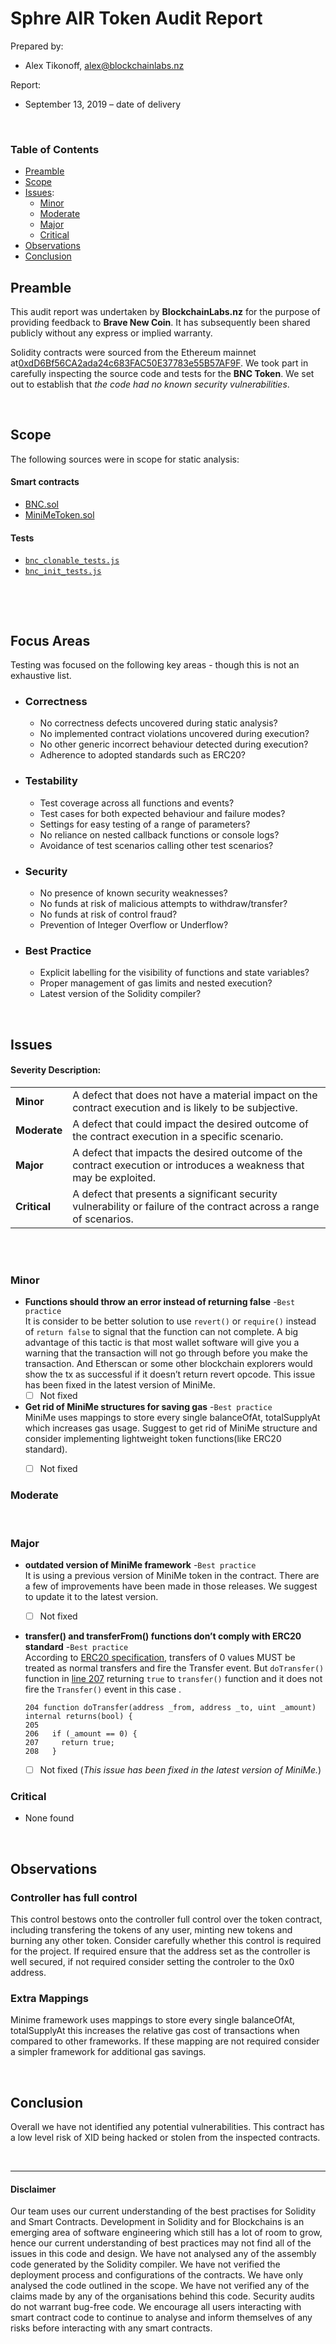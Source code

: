 # Sphre AIR Token Audit Report


Prepared by:

- Alex Tikonoff, [alex@blockchainlabs.nz](alex@blockchainlabs.nz)

Report:

- September 13, 2019 – date of delivery

<br>

### Table of Contents

- [Preamble](#preamble)
- [Scope](#scope)
- [Issues](#issues-found):
	- [Minor](#minor)
	- [Moderate](#moderate)
	- [Major](#major)
	- [Critical](#critical)
- [Observations](#observations)
- [Conclusion](#conclusion)




<div class="page-break"></div><!-- ******************************************************** -->

## Preamble

This audit report was undertaken by **BlockchainLabs.nz** for the purpose of providing feedback to **Brave New Coin**. It has subsequently been shared publicly without any express or implied warranty.

Solidity contracts were sourced from the Ethereum mainnet at[0xdD6Bf56CA2ada24c683FAC50E37783e55B57AF9F](https://etherscan.io/address/0xdD6Bf56CA2ada24c683FAC50E37783e55B57AF9F#code). We took part in carefully inspecting the source code and tests for the **BNC Token**. We set out to establish that _the code had no known security vulnerabilities_.



<br><!-- ******************************************************** -->

## Scope

The following sources were in scope for static analysis:

#### Smart contracts

  - [BNC.sol](https://github.com/BlockchainLabsNZ/brave-new-coin-token/blob/master/contracts/BNC.sol)
  - [MiniMeToken.sol](https://github.com/BlockchainLabsNZ/brave-new-coin-token/blob/master/contracts/MiniMeToken.sol)

#### Tests

 - [`bnc_clonable_tests.js`](https://github.com/BlockchainLabsNZ/brave-new-coin-token/blob/master/test/bnc_clonable_tests.js)
 - [`bnc_init_tests.js`](https://github.com/BlockchainLabsNZ/brave-new-coin-token/blob/master/test/bnc_init_tests.js)

<br>


<br><!-- ******************************************************** -->

## Focus Areas

Testing was focused on the following key areas - though this is not an exhaustive list.

- ### Correctness

	- No correctness defects uncovered during static analysis?
	- No implemented contract violations uncovered during execution?
	- No other generic incorrect behaviour detected during execution?
	- Adherence to adopted standards such as ERC20?

- ### Testability

	- Test coverage across all functions and events?
	- Test cases for both expected behaviour and failure modes?
	- Settings for easy testing of a range of parameters?
	- No reliance on nested callback functions or console logs?
	- Avoidance of test scenarios calling other test scenarios?

- ### Security

	- No presence of known security weaknesses?
	- No funds at risk of malicious attempts to withdraw/transfer?
	- No funds at risk of control fraud?
	- Prevention of Integer Overflow or Underflow?

- ### Best Practice

	- Explicit labelling for the visibility of functions and state variables?
	- Proper management of gas limits and nested execution?
	- Latest version of the Solidity compiler?

<br><!-- *********************************************** -->


## Issues

<h4>Severity Description:</h4>

<table>
  <tr>
    <td><strong>Minor</strong></td>
    <td>A defect that does not have a material impact on the contract execution and is likely to be subjective.</td>
  </tr>
  <tr>
    <td><strong>Moderate</strong></td>
    <td>A defect that could impact the desired outcome of the contract execution in a specific scenario.</td>
  </tr>
  <tr>
    <td><strong>Major</strong></td>
    <td> A defect that impacts the desired outcome of the contract execution or introduces a weakness that may be exploited.</td>
  </tr>
  <tr>
    <td><strong>Critical</strong></td>
    <td>A defect that presents a significant security vulnerability or failure of the contract across a range of scenarios.</td>
  </tr>
</table>

<br><br>

### Minor

- **Functions should throw an error instead of returning false** -`Best practice` <br>
It is consider to be better solution to use `revert()` or `require()` instead of `return false` to signal that the function can not complete.
A big advantage of this tactic is that most wallet software will give you a warning that the transaction will not go through before you make the transaction. And Etherscan or some other blockchain explorers would show the tx as successful if it doesn’t return revert opcode.
This issue has been fixed in the latest version of MiniMe.
	- [ ] Not fixed
	
- **Get rid of MiniMe structures for saving gas** -`Best practice` <br>
MiniMe uses mappings to store every single balanceOfAt, totalSupplyAt which increases gas usage.
Suggest to get rid of MiniMe structure and consider implementing lightweight token functions(like ERC20 standard).
	- [ ] Not fixed


### Moderate


<br>

### Major


- **outdated version of MiniMe framework** -`Best practice` <br>
It is using a previous version of MiniMe token in the contract. There are a few of improvements have been made in those releases. We suggest to update it to the latest version.
	- [ ] Not fixed

- **transfer() and transferFrom() functions don’t comply with ERC20 standard** -`Best practice`<br>
According to [ERC20 specification](https://github.com/ethereum/EIPs/blob/master/EIPS/eip-20.md#transfer), transfers of 0 values MUST be treated as normal transfers and fire the Transfer event.
But `doTransfer()` function in [line 207](https://github.com/BlockchainLabsNZ/brave-new-coin-token/blob/104348f0df723394109456bb9041e26cedf7f5ce/contracts/MiniMeToken.sol#L207) returning `true` to `transfer()` function and it does not fire the `Transfer()` event in this case .

	```
	204 function doTransfer(address _from, address _to, uint _amount) internal returns(bool) {
	205    
	206   if (_amount == 0) {
	207     return true;
	208   }

	```

	- [ ] Not fixed 	(*This issue has been fixed in the latest version of MiniMe.*)



### Critical

- None found

<br>




## Observations

### Controller has full control
This control bestows onto the controller full control over the token contract, including transfering the tokens of any user, minting new tokens and burning any other token. Consider carefully whether this control is required for the project. If required ensure that the address set as the controller is well secured, if not required consider setting the controler to the 0x0 address.

### Extra Mappings
Minime framework uses mappings to store every single balanceOfAt, totalSupplyAt this increases the relative gas cost of transactions when compared to other frameworks. If these mapping are not required consider a simpler framework for additional gas savings.



<br><!-- *********************************************** -->

## Conclusion

Overall we have not identified any potential vulnerabilities. This contract has a low level risk of XID being hacked or stolen from the inspected contracts.

<br><!-- *********************************************** -->
<hr>
<h4>Disclaimer</h4>

Our team uses our current understanding of the best practises for Solidity and Smart Contracts. Development in Solidity and for Blockchains is an emerging area of software engineering which still has a lot of room to grow, hence our current understanding of best practices may not find all of the issues in this code and design. We have not analysed any of the assembly code generated by the Solidity compiler. We have not verified the deployment process and configurations of the contracts. We have only analysed the code outlined in the scope. We have not verified any of the claims made by any of the organisations behind this code. Security audits do not warrant bug-free code. We encourage all users interacting with smart contract code to continue to analyse and inform themselves of any risks before interacting with any smart contracts.
